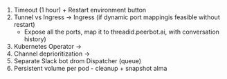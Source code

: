 1. Timeout (1 hour) + Restart environment button
2. Tunnel vs Ingress -> Ingress (if dynamic port mappingis feasible without restart)
    - Expose all the ports, map it to threadid.peerbot.ai, with conversation history)
4. Kubernetes Operator -> 
5. Channel deprioritization -> 
6. Separate Slack bot drom Dispatcher (queue)
7. Persistent volume per pod - cleanup + snapshot alma